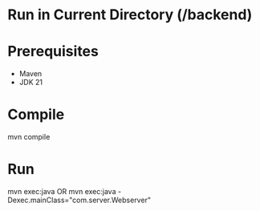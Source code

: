 # Run in Current Directory (/backend)

# Prerequisites
- Maven
- JDK 21

# Compile
mvn compile

# Run
mvn exec:java 
 OR
mvn exec:java -Dexec.mainClass="com.server.Webserver"
